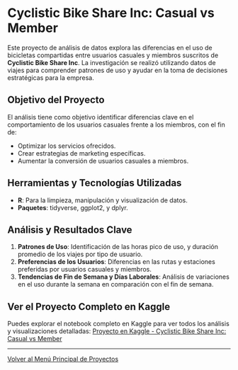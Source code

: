 # Cyclistic Bike Share Inc: Casual vs Member

Este proyecto de análisis de datos explora las diferencias en el uso de bicicletas compartidas entre usuarios casuales y miembros suscritos de **Cyclistic Bike Share Inc**. La investigación se realizó utilizando datos de viajes para comprender patrones de uso y ayudar en la toma de decisiones estratégicas para la empresa.

## Objetivo del Proyecto
El análisis tiene como objetivo identificar diferencias clave en el comportamiento de los usuarios casuales frente a los miembros, con el fin de:
- Optimizar los servicios ofrecidos.
- Crear estrategias de marketing específicas.
- Aumentar la conversión de usuarios casuales a miembros.

## Herramientas y Tecnologías Utilizadas
- **R**: Para la limpieza, manipulación y visualización de datos.
- **Paquetes**: tidyverse, ggplot2, y dplyr.

## Análisis y Resultados Clave
1. **Patrones de Uso**: Identificación de las horas pico de uso, y duración promedio de los viajes por tipo de usuario.
2. **Preferencias de los Usuarios**: Diferencias en las rutas y estaciones preferidas por usuarios casuales y miembros.
3. **Tendencias de Fin de Semana y Días Laborales**: Análisis de variaciones en el uso durante la semana en comparación con el fin de semana.

## Ver el Proyecto Completo en Kaggle
Puedes explorar el notebook completo en Kaggle para ver todos los análisis y visualizaciones detalladas:
[Proyecto en Kaggle - Cyclistic Bike Share Inc: Casual vs Member](https://www.kaggle.com/code/carloslhg/cyclistic-bike-share-inc-casual-vs-member)

---

[Volver al Menú Principal de Proyectos](../)
